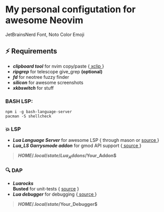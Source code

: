 # My personal configutation for awesome Neovim<br>

JetBrainsNerd Font, Noto Color Emoji
 
## ⚡️ Requirements
- ***clipboard tool*** for nvim copy/paste {[ xclip ](https://github.com/astrand/xclip)}
- ***ripgrep*** for telescope give_grep **(optional)**
- ***fd*** for neotree fuzzy finder
- ***silicon*** for awesome screenshots
- ***xkbswitch*** for stuff

### BASH LSP:<br>
```
npm i -g bash-language-server
pacman -S shellcheck
```

### 💥 LSP
- ***Lua Language Server*** for awesome LSP { through mason or [source ](https://github.com/LuaLS/lua-language-server)}<br>
- ***Lua_LS Garrysmode addon*** for gmod API support {[ source ](https://github.com/LuaLS/LLS-Addons/tree/main/addons/garrysmod)}<br>
>**$HOME/.local/state/Lua_Addons/$Your_Addon$**

### 🔍 DAP
- ***Luarocks***<br>
**Busted** for unit-tests { [source](https://github.com/lunarmodules/busted) }
- ***Lua debugger*** for debugging {[ source ](https://github.com/tomblind/local-lua-debugger-vscode)}<br>
>**$HOME/.local/state/$Your_Debugger$**
